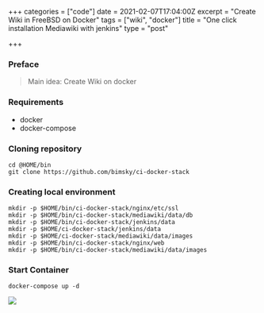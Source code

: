+++
categories = ["code"]
date = 2021-02-07T17:04:00Z
excerpt = "Create Wiki in FreeBSD on Docker"
tags = ["wiki", "docker"]
title = "One click installation Mediawiki with jenkins"
type = "post"

+++
### Preface

> Main idea: Create Wiki on docker

### Requirements

* docker
* docker-compose

### Cloning repository

    cd @HOME/bin
    git clone https://github.com/bimsky/ci-docker-stack

### Creating local environment

    mkdir -p $HOME/bin/ci-docker-stack/nginx/etc/ssl
    mkdir -p $HOME/bin/ci-docker-stack/mediawiki/data/db
    mkdir -p $HOME/bin/ci-docker-stack/jenkins/data
    mkdir -p $HOME/ci-docker-stack/jenkins/data
    mkdir -p $HOME/ci-docker-stack/mediawiki/data/images
    mkdir -p $HOME/bin/ci-docker-stack/nginx/web
    mkdir -p $HOME/bin/ci-docker-stack/mediawiki/data/images

### Start Container

    docker-compose up -d

![](https://res.cloudinary.com/bimagv/image/upload/v1612806157/2021-02/123/Screen_2021-02-08_23-36-56_av1iji.png)